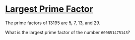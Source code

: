 # [Largest Prime Factor](https://projecteuler.net/problem=3)

The prime factors of 13195 are 5, 7, 13, and 29.

What is the largest prime factor of the number `600851475143`?
